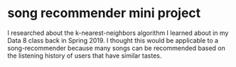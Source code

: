  # song recommender mini project

I researched about the k-nearest-neighbors algorithm I learned about in my Data 8 class back in Spring 2019. I thought this would be applicable to a song-recommender because many songs can be recommended based on the listening history of users that have similar tastes.
